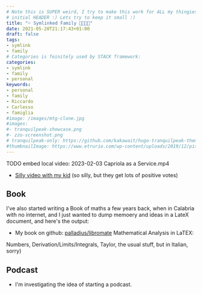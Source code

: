 ```yaml
---
# Note this is SUPER weird, I try to make this work for ALL my thingies so there might be some behavioural clatches in the
# initial HEADER :) Lets try to keep it small :)
title: "💦 Symlinked Family 👨‍👩‍👧‍👦"
date: 2021-05-20T21:17:43+01:00
draft: false
tags:
- symlink
- family
# Categories is feinitely used by STACK framework:
categories:
- symlink
- family
- personal
keywords:
- personal
- family
- Riccardo
- Carlesso
- famiglia
#image: /images/mtg-clone.jpg
#images:
#- tranquilpeak-showcase.png
#- zzo-screenshot.png
# tranquilpeak-only: https://github.com/kakawait/hugo-tranquilpeak-theme/blob/master/docs/user.md#image
#thumbnailImage: https://www.etrurio.com/wp-content/uploads/2019/12/pistacchi-scaled.jpg
---
```


TODO embed local video:  2023-02-03 Capriola as a Service.mp4

* [Silly video with my kid](https://www.youtube.com/playlist?list=PLLW_mrnzxmSpYyZ3zBOuRjNMpVOlSIlzi) (so silly, but they get lots of positive votes)

## Book

I've also started writing a Book of maths a few years back, when in Calabria with no internet, and I just wanted to dump
memoery and ideas in a LateX document, and here's the output:

* My book on github: [palladius/libromate](https://github.com/palladius/libromate) Mathematical Analysis in LaTEX:

Numbers, Derivation/Limits/Integrals, Taylor, the usual stuff, but in Italian, sorry)

## Podcast

* I'm investigating the idea of starting a podcast.


<!--
    From: go/ricc-math
-->

